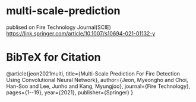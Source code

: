 # multi-scale-prediction
publised on Fire Technology Journal(SCIE)
https://link.springer.com/article/10.1007/s10694-021-01132-y

# BibTeX for Citation
@article{jeon2021multi,
  title={Multi-Scale Prediction For Fire Detection Using Convolutional Neural Network},
  author={Jeon, Myeongho and Choi, Han-Soo and Lee, Junho and Kang, Myungjoo},
  journal={Fire Technology},
  pages={1--19},
  year={2021},
  publisher={Springer}
}
